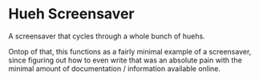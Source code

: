 # Hueh Screensaver
 A screensaver that cycles through a whole bunch of huehs.
 
 Ontop of that, this functions as a fairly minimal example of a screensaver, since figuring out how to even write that was an absolute pain with the minimal amount of documentation / information available online.
